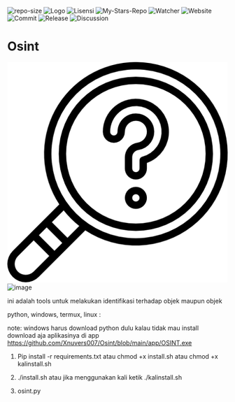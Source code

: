 ![repo-size](https://img.shields.io/github/repo-size/Xnuvers007/Osint?color=red&logo=python&logoColor=yellow&style=plastic)
![Logo](https://img.shields.io/github/languages/code-size/xnuvers007/Osint)
![Lisensi](https://img.shields.io/github/license/xnuvers007/Osint?color=blue&logoColor=black&style=plastic)
![My-Stars-Repo](https://img.shields.io/github/stars/xnuvers007?affiliations=OWNER&style=social)
![Watcher](https://img.shields.io/github/watchers/xnuvers007/Osint?style=social)
![Website](https://img.shields.io/website?down_color=lightgrey&down_message=offline&up_color=blue&up_message=online&url=https%3A%2F%2Fmykingbee.blogspot.com)
![Commit](https://img.shields.io/github/last-commit/xnuvers007/Osint)
![Release](https://img.shields.io/github/release-date/Xnuvers007/Osint)
![Discussion](https://img.shields.io/github/discussions/Xnuvers007/Osint)

# Osint
![Logo](https://github.com/Xnuvers007/Osint/blob/main/app/search.png "Logo")
![image](https://user-images.githubusercontent.com/62522733/131252692-16065250-5607-43a0-a606-db6162211986.png)


ini adalah tools untuk melakukan identifikasi terhadap objek maupun objek

python, windows, termux, linux :

note: windows harus download python dulu kalau tidak mau install download aja aplikasinya di app https://github.com/Xnuvers007/Osint/blob/main/app/OSINT.exe

1. Pip install -r requirements.txt atau chmod +x install.sh atau chmod +x kalinstall.sh

2. ./install.sh atau jika menggunakan kali ketik ./kalinstall.sh

3. osint.py
